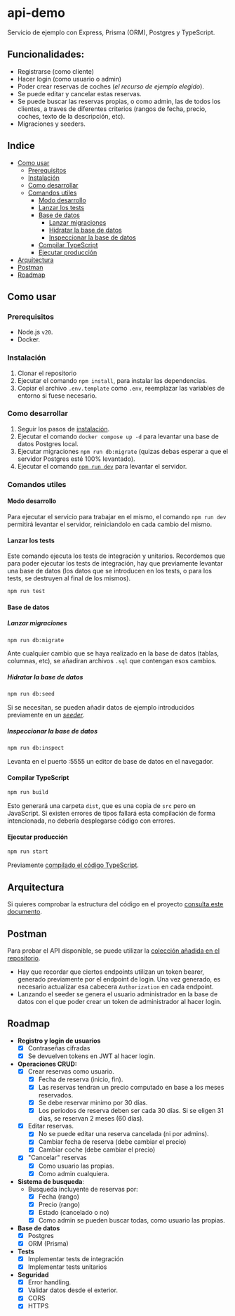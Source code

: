 # api-demo

Servicio de ejemplo con Express, Prisma (ORM), Postgres y TypeScript.

## Funcionalidades:

- Registrarse (como cliente)
- Hacer login (como usuario o admin)
- Poder crear reservas de coches (_el recurso de ejemplo elegido_).
- Se puede editar y cancelar estas reservas.
- Se puede buscar las reservas propias, o como admin, las de todos los clientes, a traves de diferentes criterios (rangos de fecha, precio, coches, texto de la descripción, etc).
- Migraciones y seeders.

## Indice

- [Como usar](#como-usar)
  - [Prerequisitos](#prerequisitos)
  - [Instalación](#instalación)
  - [Como desarrollar](#como-desarrollar)
  - [Comandos utiles](#comandos-utiles)
    - [Modo desarrollo](#modo-desarrollo)
    - [Lanzar los tests](#lanzar-los-tests)
    - [Base de datos](#base-de-datos)
      - [Lanzar migraciones](#lanzar-migraciones)
      - [Hidratar la base de datos](#hidratar-la-base-de-datos)
      - [Inspeccionar la base de datos](#inspeccionar-la-base-de-datos)
    - [Compilar TypeScript](#compilar-typescript)
    - [Ejecutar producción](#ejecutar-producción)
- [Arquitectura](#arquitectura)
- [Postman](#postman)
- [Roadmap](#roadmap)

## Como usar

### Prerequisitos

- Node.js `v20`.
- Docker.

### Instalación

1. Clonar el repositorio
2. Ejecutar el comando `npm install`, para instalar las dependencias.
3. Copiar el archivo `.env.template` como `.env`, reemplazar las variables de entorno si fuese necesario.

### Como desarrollar

1. Seguir los pasos de [instalación](#instalación).
2. Ejecutar el comando `docker compose up -d` para levantar una base de datos Postgres local.
3. Ejecutar migraciones `npm run db:migrate` (quizas debas esperar a que el servidor Postgres esté 100% levantado).
4. Ejecutar el comando [`npm run dev`](#modo-desarrollo) para levantar el servidor.

### Comandos utiles

#### Modo desarrollo

Para ejecutar el servicio para trabajar en el mismo, el comando `npm run dev` permitirá levantar el servidor, reiniciandolo en cada cambio del mismo.

#### Lanzar los tests

Este comando ejecuta los tests de integración y unitarios. Recordemos que para poder ejecutar los tests de integración, hay que previamente levantar una base de datos (los datos que se introducen en los tests, o para los tests, se destruyen al final de los mismos).

```bash
npm run test
```

#### Base de datos

##### Lanzar migraciones

```bash
npm run db:migrate
```

Ante cualquier cambio que se haya realizado en la base de datos (tablas, columnas, etc), se añadiran archivos `.sql` que contengan esos cambios.

##### Hidratar la base de datos

```bash
npm run db:seed
```

Si se necesitan, se pueden añadir datos de ejemplo introducidos previamente en un [_seeder_](./prisma/seed.ts).

##### Inspeccionar la base de datos

```bash
npm run db:inspect
```

Levanta en el puerto :5555 un editor de base de datos en el navegador.

#### Compilar TypeScript

```bash
npm run build
```

Esto generará una carpeta `dist`, que es una copia de `src` pero en JavaScript. Si existen errores de tipos fallará esta compilación de forma intencionada, no debería desplegarse código con errores.

#### Ejecutar producción

```bash
npm run start
```

Previamente [compilado el código TypeScript](#compilar-typescript).

## Arquitectura

Si quieres comprobar la estructura del código en el proyecto [consulta este documento](./ARCHITECTURE.md).

## Postman

Para probar el API disponible, se puede utilizar la [colección añadida en el repositorio](./postman.json).

- Hay que recordar que ciertos endpoints utilizan un token bearer, generado previamente por el endpoint de login. Una vez generado, es necesario actualizar esa cabecera `Authorization` en cada endpoint.
- Lanzando el seeder se genera el usuario administrador en la base de datos con el que poder crear un token de administrador al hacer login.

## Roadmap

- **Registro y login de usuarios**
  - [x] Contraseñas cifradas
  - [x] Se devuelven tokens en JWT al hacer login.
- **Operaciones CRUD:**
  - [x] Crear reservas como usuario.
    - [x] Fecha de reserva (inicio, fin).
    - [x] Las reservas tendran un precio computado en base a los meses reservados.
    - [x] Se debe reservar minimo por 30 días.
    - [x] Los periodos de reserva deben ser cada 30 días. Si se eligen 31 días, se reservan 2 meses (60 días).
  - [x] Editar reservas.
    - [x] No se puede editar una reserva cancelada (ni por admins).
    - [x] Cambiar fecha de reserva (debe cambiar el precio)
    - [x] Cambiar coche (debe cambiar el precio)
  - [x] "Cancelar" reservas
    - [x] Como usuario las propias.
    - [x] Como admin cualquiera.
- **Sistema de busqueda**:
  - Busqueda incluyente de reservas por:
    - [x] Fecha (rango)
    - [x] Precio (rango)
    - [x] Estado (cancelado o no)
    - [x] Como admin se pueden buscar todas, como usuario las propias.
- **Base de datos**
  - [x] Postgres
  - [x] ORM (Prisma)
- **Tests**
  - [x] Implementar tests de integración
  - [x] Implementar tests unitarios
- **Seguridad**
  - [x] Error handling.
  - [x] Validar datos desde el exterior.
  - [x] CORS
  - [x] HTTPS
